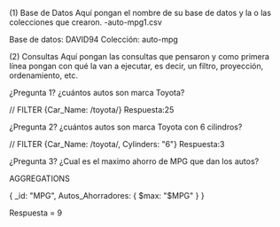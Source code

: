(1) Base de Datos 
Aquí pongan el nombre de su base de datos y la o las colecciones que crearon. -auto-mpg1.csv

Base de datos: DAVID94 Colección: auto-mpg

(2) Consultas 
Aquí pongan las consultas que pensaron y como primera línea pongan con qué la van a ejecutar, es decir, un filtro, proyección, ordenamiento, etc.

¿Pregunta 1? ¿cuántos autos son marca Toyota?

// FILTER {Car_Name: /toyota/} 
   Respuesta:25

¿Pregunta 2? ¿cuántos autos son marca Toyota con 6 cilindros?

// FILTER {Car_Name: /toyota/, Cylinders: "6"} 
  Respuesta:3
  
¿Pregunta 3? ¿Cual es el maximo ahorro de MPG que dan los autos?

AGGREGATIONS

{
  _id: "MPG",
  Autos_Ahorradores: {
    $max: "$MPG"
  }
}

Respuesta = 9
